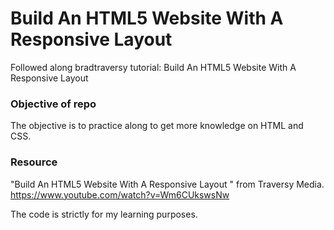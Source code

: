 # Build An HTML5 Website With A Responsive Layout

Followed along bradtraversy tutorial: Build An HTML5 Website With A Responsive Layout

### Objective of repo

The objective is to practice along to get more knowledge on HTML and CSS.

### Resource

"Build An HTML5 Website With A Responsive Layout
" from Traversy Media. https://www.youtube.com/watch?v=Wm6CUkswsNw

The code is strictly for my learning purposes.
